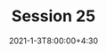 ---
type: lecture
date: 2021-1-3T8:00:00+4:30
title: Session 25
# slides: https://drive.iust.ac.ir/index.php/s/Xu0ZXbjx5bsakKV/download?path=%2FSlides&files=S18.pdf
video: https://web.microsoftstream.com/video/7fa44571-1813-45f3-a86e-787006a4b8c4
# codes: https://drive.iust.ac.ir/index.php/s/Xu0ZXbjx5bsakKV/download?path=%2FCode&files=S18.zip
# tldr: pre exam + git + Azure DevOPs
#thumbnail: /static_files/presentations/lec.jpg
---